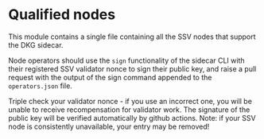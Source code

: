 # Qualified nodes

This module contains a single file containing all the SSV nodes that support the DKG sidecar.

Node operators should use the `sign` functionality of the sidecar CLI with their registered SSV validator nonce to sign their public key, and raise a pull request with the output of the sign command appended to the `operators.json` file.

Triple check your validator nonce - if you use an incorrect one, you will be unable to receive recompensation for validator work.
The signature of the public key will be verified automatically by github actions. Note: if your SSV node is consistently unavailable, your entry may be removed!
